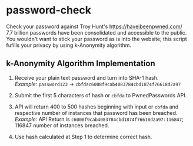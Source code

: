 # password-check
Check your password against Troy Hunt's https://haveibeenpwned.com/  <br>
7.7 billion passwords have been consolidated and accessible to the public.  
You wouldn't want to stick your password as is into the website; this script fufills your privacy by using k-Anonymity algorithm.  
## k-Anonymity Algorithm Implementation
1) Receive your plain text password and turn into SHA-1 hash.  
_Example:_ `password123` -> `cbfdac6008f9cab4083784cbd1874f76618d2a97`
2) Submit the first 5 characters of hash or `cbfda` to PwnedPasswords API. 
3) API will return 400 to 500 hashes beginning with input or `cbfda` and respective number of instances that password has been breached.  
_Example:_ 
API Return is `c6008f9cab4083784cbd1874f76618d2a97:116847`; 116847 number of instances breached.  


4) Use hash calculated at Step 1 to determine correct hash.  
